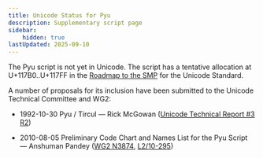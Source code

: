 ```yaml
---
title: Unicode Status for Pyu
description: Supplementary script page
sidebar:
    hidden: true
lastUpdated: 2025-09-10
---
```


The Pyu script is not yet in Unicode. The script has a tentative allocation at U+117B0..U+117FF in the [Roadmap to the SMP](http://www.unicode.org/roadmaps/smp/) for the Unicode Standard.

[comment]: # (end of intro)

[comment]: # (start of blocks)



[comment]: # (end of blocks)

[comment]: # (start of chars)



[comment]: # (end of chars)

[comment]: # (start of rest)

A number of proposals for its inclusion have been submitted to the Unicode Technical Committee and WG2:

- 1992-10-30 Pyu / Tircul — Rick McGowan ([Unicode Technical Report #3 R2](http://www.unicode.org/reports/tr3-2/))

- 2010-08-05 Preliminary Code Chart and Names List for the Pyu Script — Anshuman Pandey ([WG2 N3874](https://www.unicode.org/wg2/docs/n3874.pdf), [L2/10-295](http://www.unicode.org/cgi-bin/GetMatchingDocs.pl?L2/10-295))

